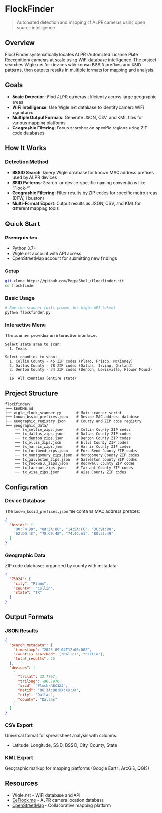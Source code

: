 # FlockFinder

> Automated detection and mapping of ALPR cameras using open source intelligence

## Overview

FlockFinder systematically locates ALPR (Automated License Plate Recognition) cameras at scale using WiFi database intelligence. The project searches Wigle.net for devices with known BSSID prefixes and SSID patterns, then outputs results in multiple formats for mapping and analysis.

## Goals

- **Scale Detection**: Find ALPR cameras efficiently across large geographic areas
- **WiFi Intelligence**: Use Wigle.net database to identify camera WiFi signatures
- **Multiple Output Formats**: Generate JSON, CSV, and KML files for various mapping platforms
- **Geographic Filtering**: Focus searches on specific regions using ZIP code databases

## How It Works

### Detection Method

- **BSSID Search**: Query Wigle database for known MAC address prefixes used by ALPR devices
- **SSID Patterns**: Search for device-specific naming conventions like “Flock-*”
- **Geographic Filtering**: Filter results by ZIP codes for specific metro areas (DFW, Houston)
- **Multi-Format Export**: Output results as JSON, CSV, and KML for different mapping tools

## Quick Start

### Prerequisites

- Python 3.7+
- Wigle.net account with API access
- OpenStreetMap account for submitting new findings

### Setup

```bash
git clone https://github.com/PoppaShell/flockfinder.git
cd flockfinder
```

### Basic Usage

```bash
# Run the scanner (will prompt for Wigle API token)
python flockfinder.py
```

### Interactive Menu

The scanner provides an interactive interface:

```
Select state area to scan:
  1. Texas
```
```
Select counties to scan:
  1. Collin County - 45 ZIP codes (Plano, Frisco, McKinney)
  2. Dallas County - 78 ZIP codes (Dallas, Irving, Garland)
  3. Denton County - 34 ZIP codes (Denton, Lewisville, Flower Mound)
  ...
  16. All counties (entire state)
```

## Project Structure

```
flockfinder/
├── README.md
├── wigle_flock_scanner.py       # Main scanner script
├── known_bssid_prefixes.json    # Device MAC address database
├── geographic_registry.json     # County and ZIP code registry
└── geographic_data/
    ├── tx_collin_zips.json      # Collin County ZIP codes
    ├── tx_dallas_zips.json      # Dallas County ZIP codes
    ├── tx_denton_zips.json      # Denton County ZIP codes
    ├── tx_ellis_zips.json       # Ellis County ZIP codes
    ├── tx_harris_zips.json      # Harris County ZIP codes
    ├── tx_fortbend_zips.json    # Fort Bend County ZIP codes
    ├── tx_montgomery_zips.json  # Montgomery County ZIP codes
    ├── tx_galveston_zips.json   # Galveston County ZIP codes
    ├── tx_rockwall_zips.json    # Rockwall County ZIP codes
    ├── tx_tarrant_zips.json     # Tarrant County ZIP codes
    └── tx_wise_zips.json        # Wise County ZIP codes
```

## Configuration

### Device Database

The `known_bssid_prefixes.json` file contains MAC address prefixes:

```json
{
  "bssids": [
    "00:F4:8D", "08:3A:88", "14:5A:FC", "3C:91:80",
    "62:DD:4C", "70:C9:4E", "74:4C:A1", "80:30:49"
  ]
}
```

### Geographic Data

ZIP code databases organized by county with metadata:

```json
{
  "75024": {
    "city": "Plano", 
    "county": "Collin",
    "state": "TX"
  }
}
```

## Output Formats

### JSON Results

```json
{
  "search_metadata": {
    "timestamp": "2025-09-04T12:00:00Z",
    "counties_searched": ["Dallas", "Collin"],
    "total_results": 25
  },
  "devices": [
    {
      "trilat": 32.7767,
      "trilong": -96.7970,
      "ssid": "Flock-ABC123",
      "netid": "08:3A:88:XX:XX:XX",
      "city": "Dallas",
      "county": "Dallas"
    }
  ]
}
```

### CSV Export

Universal format for spreadsheet analysis with columns:

- Latitude, Longitude, SSID, BSSID, City, County, State

### KML Export

Geographic markup for mapping platforms (Google Earth, ArcGIS, QGIS)

## Resources

- [Wigle.net](https://wigle.net) - WiFi database and API
- [DeFlock.me](https://deflock.me) - ALPR camera location database
- [OpenStreetMap](https://openstreetmap.org) - Collaborative mapping platform